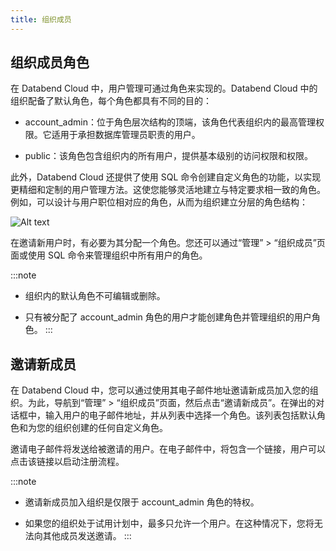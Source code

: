 ```yaml
---
title: 组织成员
---
```


## 组织成员角色

在 Databend Cloud 中，用户管理可通过角色来实现的。Databend Cloud 中的组织配备了默认角色，每个角色都具有不同的目的：

- account_admin：位于角色层次结构的顶端，该角色代表组织内的最高管理权限。它适用于承担数据库管理员职责的用户。

- public：该角色包含组织内的所有用户，提供基本级别的访问权限和权限。

此外，Databend Cloud 还提供了使用 SQL 命令创建自定义角色的功能，以实现更精细和定制的用户管理方法。这使您能够灵活地建立与特定要求相一致的角色。例如，可以设计与用户职位相对应的角色，从而为组织建立分层的角色结构：

![Alt text](@site/static/img/documents/org-and-users/role.png)

在邀请新用户时，有必要为其分配一个角色。您还可以通过“管理” > “组织成员”页面或使用 SQL 命令来管理组织中所有用户的角色。

:::note
- 组织内的默认角色不可编辑或删除。

- 只有被分配了 account_admin 角色的用户才能创建角色并管理组织的用户角色。
:::

## 邀请新成员

在 Databend Cloud 中，您可以通过使用其电子邮件地址邀请新成员加入您的组织。为此，导航到“管理” > “组织成员”页面，然后点击“邀请新成员”。在弹出的对话框中，输入用户的电子邮件地址，并从列表中选择一个角色。该列表包括默认角色和为您的组织创建的任何自定义角色。

邀请电子邮件将发送给被邀请的用户。在电子邮件中，将包含一个链接，用户可以点击该链接以启动注册流程。

:::note
- 邀请新成员加入组织是仅限于 account_admin 角色的特权。

- 如果您的组织处于试用计划中，最多只允许一个用户。在这种情况下，您将无法向其他成员发送邀请。
:::